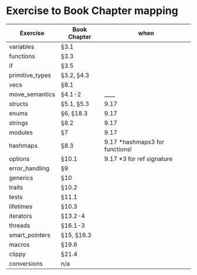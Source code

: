 # Exercise to Book Chapter mapping

| Exercise               | Book Chapter        | when |
| ---------------------- | ------------------- | ---- |
| variables              | §3.1                |      |
| functions              | §3.3                |      |
| if                     | §3.5                |      |
| primitive_types        | §3.2, §4.3          |      |
| vecs                   | §8.1                |      |
| move_semantics         | §4.1-2              | ____ |
| structs                | §5.1, §5.3          | 9.17 |
| enums                  | §6, §18.3           | 9.17 |
| strings                | §8.2                | 9.17 |
| modules                | §7                  | 9.17 |
| hashmaps               | §8.3                | 9.17 *hashmaps3 for functions! |
| options                | §10.1               | 9.17 *3 for ref signature|
| error_handling         | §9                  |      |
| generics               | §10                 |      |
| traits                 | §10.2               |      |
| tests                  | §11.1               |      |
| lifetimes              | §10.3               |      |
| iterators              | §13.2-4             |      |
| threads                | §16.1-3             |      |
| smart_pointers         | §15, §16.3          |      |
| macros                 | §19.6               |      |
| clippy                 | §21.4               |      |
| conversions            | n/a                 |      |
